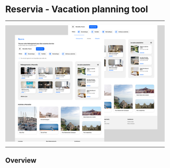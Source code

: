 # Reservia - Vacation planning tool 

---

![Reservia project thumbnail](assets/readmethumbnail.jpg)

---

## Overview
